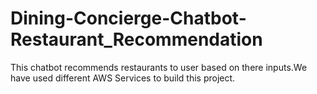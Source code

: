 # Dining-Concierge-Chatbot-Restaurant_Recommendation
This chatbot recommends restaurants to user based on there inputs.We have used different AWS Services to build this project.
